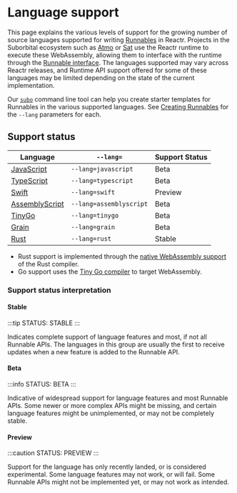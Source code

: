 # Language support

This page explains the various levels of support for the growing number of source languages supported for writing [Runnables](../atmo/concepts/runnables.md) in Reactr. Projects in the Suborbital ecosystem such as [Atmo](../atmo/) or [Sat](../sat/) use the Reactr runtime to execute these WebAssembly, allowing them to interface with the runtime through the [Runnable interface](../atmo/runnable-api/introduction#the-runnable-interface). The languages supported may vary across Reactr releases, and Runtime API support offered for some of these languages may be limited depending on the state of the current implementation.

Our [`subo`](../subo) command line tool can help you create starter templates for Runnables in the various supported languages. See [Creating Runnables](https://docs.suborbital.dev/atmo/usage/creating-runnables/) for the `--lang` parameters for each.

## Support status

| Language                          | `--lang=`               | Support Status |
| --------------------------------- | ----------------------- | -------------- |
| [JavaScript](#javascript)         | `--lang=javascript`     | Beta           |
| [TypeScript](#typescript)         | `--lang=typescript`     | Beta           |
| [Swift](#swift)                   | `--lang=swift`          | Preview        |
| [AssemblyScript](#assemblyscript) | `--lang=assemblyscript` | Beta           |
| [TinyGo](#go)                     | `--lang=tinygo`         | Beta           |
| [Grain](#grain)                   |`--lang=grain`           | Beta           |
| [Rust](#rust)                     |`--lang=rust`            | Stable         |
* Rust support is implemented through the [native WebAssembly support](https://www.rust-lang.org/what/wasm) of the Rust compiler.
* Go support uses the [Tiny Go compiler](https://tinygo.org/) to target WebAssembly.

### Support status interpretation

#### Stable
:::tip STATUS: STABLE
:::

Indicates complete support of language features and most, if not all Runnable APIs. The languages in this group are usually the first to receive updates when a new feature is added to the Runnable API.

#### Beta

:::info STATUS: BETA
:::

Indicative of widespread support for language features and most Runnable APIs. Some newer or more complex APIs might be missing, and certain language features might be unimplemented, or may not be completely stable.

#### Preview

:::caution STATUS: PREVIEW
:::

Support for the language has only recently landed, or is considered experimental. Some language features may not work, or will fail. Some Runnable APIs might not be implemented yet, or may not work as intended.
